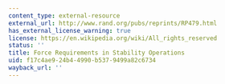```yaml
---
content_type: external-resource
external_url: http://www.rand.org/pubs/reprints/RP479.html
has_external_license_warning: true
license: https://en.wikipedia.org/wiki/All_rights_reserved
status: ''
title: Force Requirements in Stability Operations
uid: f17c4ae9-24b4-4990-b537-9499a82c6734
wayback_url: ''
---
```

